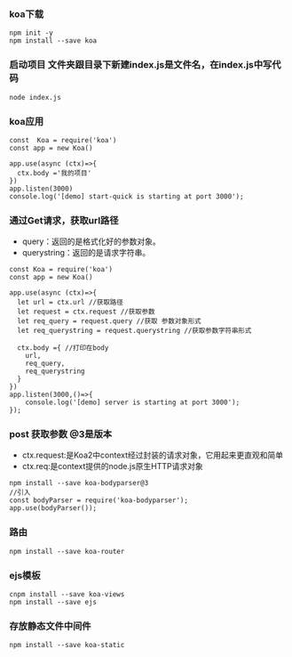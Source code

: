 ### koa下载
```
npm init -y
npm install --save koa
```
### 启动项目 文件夹跟目录下新建index.js是文件名，在index.js中写代码
```
node index.js
```

### koa应用
```
const  Koa = require('koa')
const app = new Koa()

app.use(async (ctx)=>{
  ctx.body ='我的项目'
})
app.listen(3000)
console.log('[demo] start-quick is starting at port 3000');
```
### 通过Get请求，获取url路径
* query：返回的是格式化好的参数对象。
* querystring：返回的是请求字符串。
```
const Koa = require('koa')
const app = new Koa()

app.use(async (ctx)=>{
  let url = ctx.url //获取路径
  let request = ctx.request //获取参数
  let req_query = request.query //获取 参数对象形式
  let req_querystring = request.querystring //获取参数字符串形式

  ctx.body ={ //打印在body
    url,
    req_query,
    req_querystring
  }
})
app.listen(3000,()=>{
    console.log('[demo] server is starting at port 3000');
});
```

### post 获取参数  @3是版本
* ctx.request:是Koa2中context经过封装的请求对象，它用起来更直观和简单
* ctx.req:是context提供的node.js原生HTTP请求对象

```
npm install --save koa-bodyparser@3
//引入
const bodyParser = require('koa-bodyparser');
app.use(bodyParser());
```
### 路由
```
npm install --save koa-router
```
### ejs模板
```
cnpm install --save koa-views
npm install --save ejs
```

### 存放静态文件中间件
```
npm install --save koa-static
```